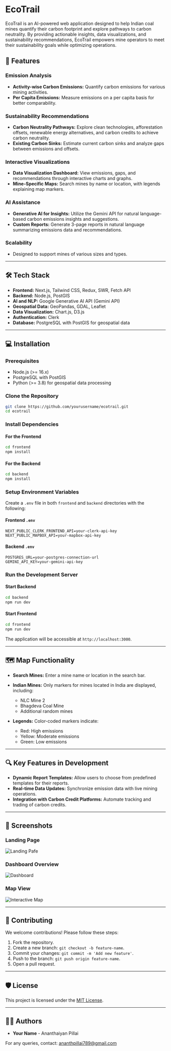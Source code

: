 # EcoTrail

EcoTrail is an AI-powered web application designed to help Indian coal mines quantify their carbon footprint and explore pathways to carbon neutrality. By providing actionable insights, data visualizations, and sustainability recommendations, EcoTrail empowers mine operators to meet their sustainability goals while optimizing operations.

## 🚀 Features

### **Emission Analysis**

- **Activity-wise Carbon Emissions:** Quantify carbon emissions for various mining activities.
- **Per Capita Emissions:** Measure emissions on a per capita basis for better comparability.

### **Sustainability Recommendations**

- **Carbon Neutrality Pathways:** Explore clean technologies, afforestation offsets, renewable energy alternatives, and carbon credits to achieve carbon neutrality.
- **Existing Carbon Sinks:** Estimate current carbon sinks and analyze gaps between emissions and offsets.

### **Interactive Visualizations**

- **Data Visualization Dashboard:** View emissions, gaps, and recommendations through interactive charts and graphs.
- **Mine-Specific Maps:** Search mines by name or location, with legends explaining map markers.

### **AI Assistance**

- **Generative AI for Insights:** Utilize the Gemini API for natural language-based carbon emissions insights and suggestions.
- **Custom Reports:** Generate 3-page reports in natural language summarizing emissions data and recommendations.

### **Scalability**

- Designed to support mines of various sizes and types.

---

## 🛠️ Tech Stack

- **Frontend:** Next.js, Tailwind CSS, Redux, SWR, Fetch API
- **Backend:** Node.js, PostGIS
- **AI and NLP:** Google Generative AI API (Gemini API)
- **Geospatial Data:** GeoPandas, GDAL, Leaflet
- **Data Visualization:** Chart.js, D3.js
- **Authentication:** Clerk
- **Database:** PostgreSQL with PostGIS for geospatial data

---

## 💻 Installation

### Prerequisites

- Node.js (>= 16.x)
- PostgreSQL with PostGIS
- Python (>= 3.8) for geospatial data processing

### Clone the Repository

```bash
git clone https://github.com/yourusername/ecotrail.git
cd ecotrail
```

### Install Dependencies

#### For the Frontend

```bash
cd frontend
npm install
```

#### For the Backend

```bash
cd backend
npm install
```

### Setup Environment Variables

Create a `.env` file in both `frontend` and `backend` directories with the following:

#### Frontend `.env`

```env
NEXT_PUBLIC_CLERK_FRONTEND_API=your-clerk-api-key
NEXT_PUBLIC_MAPBOX_API=your-mapbox-api-key
```

#### Backend `.env`

```env
POSTGRES_URL=your-postgres-connection-url
GEMINI_API_KEY=your-gemini-api-key
```

### Run the Development Server

#### Start Backend

```bash
cd backend
npm run dev
```

#### Start Frontend

```bash
cd frontend
npm run dev
```

The application will be accessible at `http://localhost:3000`.

---

## 🗺️ Map Functionality

- **Search Mines:** Enter a mine name or location in the search bar.
- **Indian Mines:** Only markers for mines located in India are displayed, including:

  - NLC Mine 2
  - Bhagdeva Coal Mine
  - Additional random mines

- **Legends:** Color-coded markers indicate:
  - Red: High emissions
  - Yellow: Moderate emissions
  - Green: Low emissions

---

## 🔍 Key Features in Development

- **Dynamic Report Templates:** Allow users to choose from predefined templates for their reports.
- **Real-time Data Updates:** Synchronize emission data with live mining operations.
- **Integration with Carbon Credit Platforms:** Automate tracking and trading of carbon credits.

---

## 📸 Screenshots

### Landing Page

![Landing Pafe](public/ecotrail-landing.png)

### Dashboard Overview
![Dashboard](public/ecotrail-dashboard.png)

### Map View

![Interactive Map](public/ecotrail-map.png)

---

## 🤝 Contributing

We welcome contributions! Please follow these steps:

1. Fork the repository.
2. Create a new branch: `git checkout -b feature-name`.
3. Commit your changes: `git commit -m 'Add new feature'`.
4. Push to the branch: `git push origin feature-name`.
5. Open a pull request.

---

## 🛡️ License

This project is licensed under the [MIT License](LICENSE).

---

## 🧑‍💻 Authors

- **Your Name** - Ananthaiyan Pillai

For any queries, contact: [ananthpillai789@gmail.com](mailto:ananthpillai789@gmail.com)
